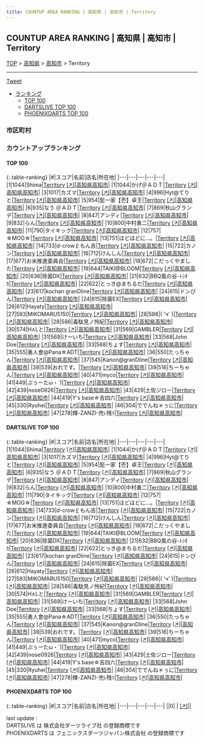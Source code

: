 ```yaml
---
title: COUNTUP AREA RANKING | 高知県 | 高知市 | Territory
---
```

## COUNTUP AREA RANKING | 高知県 | 高知市 | Territory

[TOP](/darts/rank/) > [高知県](/darts/rank/高知県/) > [高知市](/darts/rank/高知県/高知市/) > Territory

___

<a href="https://twitter.com/share?ref_src=twsrc%5Etfw" data-text="COUNTUP AREA RANKING | 高知県高知市Territory" class="twitter-share-button" data-hashtags="DARTSLIVE,PHOENIXDARTS,darts,ダーツ" data-show-count="false">Tweet</a>

* [ランキング](#カウントアップランキング)
    * [TOP 100](#top-100)
    * [DARTSLIVE TOP 100](#dartslive-top-100)
    * [PHOENIXDARTS TOP 100](#phoenixdarts-top-100)

### 市区町村

<ul>

</ul>

### カウントアップランキング

#### TOP 100



{:.table-ranking}
|#|スコア|名前|店名|所在地|
|---|---|---|---|---|
|1|1044|<span class="rank-name-dl">Shima</span>|<a href="/darts/rank/shops/92402412c8bb59e125d56fb0e5c39bac.html">Territory</a> <a href="https://search.dartslive.com/jp/shop/92402412c8bb59e125d56fb0e5c39bac">[↗]</a>|<a href="/darts/rank/高知県/高知市">高知県高知市</a>|
|1|1044|<span class="rank-name-dl">かげ＠ＡＤＴ</span>|<a href="/darts/rank/shops/92402412c8bb59e125d56fb0e5c39bac.html">Territory</a> <a href="https://search.dartslive.com/jp/shop/92402412c8bb59e125d56fb0e5c39bac">[↗]</a>|<a href="/darts/rank/高知県/高知市">高知県高知市</a>|
|3|1017|<span class="rank-name-dl">カズマ</span>|<a href="/darts/rank/shops/92402412c8bb59e125d56fb0e5c39bac.html">Territory</a> <a href="https://search.dartslive.com/jp/shop/92402412c8bb59e125d56fb0e5c39bac">[↗]</a>|<a href="/darts/rank/高知県/高知市">高知県高知市</a>|
|4|996|<span class="rank-name-dl">Hyt@てりと</span>|<a href="/darts/rank/shops/92402412c8bb59e125d56fb0e5c39bac.html">Territory</a> <a href="https://search.dartslive.com/jp/shop/92402412c8bb59e125d56fb0e5c39bac">[↗]</a>|<a href="/darts/rank/高知県/高知市">高知県高知市</a>|
|5|954|<span class="rank-name-dl">髭一家【壱】卓王</span>|<a href="/darts/rank/shops/92402412c8bb59e125d56fb0e5c39bac.html">Territory</a> <a href="https://search.dartslive.com/jp/shop/92402412c8bb59e125d56fb0e5c39bac">[↗]</a>|<a href="/darts/rank/高知県/高知市">高知県高知市</a>|
|6|935|<span class="rank-name-dl">なう ＠ＡＤＴ</span>|<a href="/darts/rank/shops/92402412c8bb59e125d56fb0e5c39bac.html">Territory</a> <a href="https://search.dartslive.com/jp/shop/92402412c8bb59e125d56fb0e5c39bac">[↗]</a>|<a href="/darts/rank/高知県/高知市">高知県高知市</a>|
|7|869|<span class="rank-name-dl">秋山グランデ</span>|<a href="/darts/rank/shops/92402412c8bb59e125d56fb0e5c39bac.html">Territory</a> <a href="https://search.dartslive.com/jp/shop/92402412c8bb59e125d56fb0e5c39bac">[↗]</a>|<a href="/darts/rank/高知県/高知市">高知県高知市</a>|
|8|847|<span class="rank-name-dl">アンディ</span>|<a href="/darts/rank/shops/92402412c8bb59e125d56fb0e5c39bac.html">Territory</a> <a href="https://search.dartslive.com/jp/shop/92402412c8bb59e125d56fb0e5c39bac">[↗]</a>|<a href="/darts/rank/高知県/高知市">高知県高知市</a>|
|9|832|<span class="rank-name-dl">らん</span>|<a href="/darts/rank/shops/92402412c8bb59e125d56fb0e5c39bac.html">Territory</a> <a href="https://search.dartslive.com/jp/shop/92402412c8bb59e125d56fb0e5c39bac">[↗]</a>|<a href="/darts/rank/高知県/高知市">高知県高知市</a>|
|10|800|<span class="rank-name-dl">中村勇二</span>|<a href="/darts/rank/shops/92402412c8bb59e125d56fb0e5c39bac.html">Territory</a> <a href="https://search.dartslive.com/jp/shop/92402412c8bb59e125d56fb0e5c39bac">[↗]</a>|<a href="/darts/rank/高知県/高知市">高知県高知市</a>|
|11|790|<span class="rank-name-dl">タイキック</span>|<a href="/darts/rank/shops/92402412c8bb59e125d56fb0e5c39bac.html">Territory</a> <a href="https://search.dartslive.com/jp/shop/92402412c8bb59e125d56fb0e5c39bac">[↗]</a>|<a href="/darts/rank/高知県/高知市">高知県高知市</a>|
|12|757|<span class="rank-name-dl">☆MOG☆</span>|<a href="/darts/rank/shops/92402412c8bb59e125d56fb0e5c39bac.html">Territory</a> <a href="https://search.dartslive.com/jp/shop/92402412c8bb59e125d56fb0e5c39bac">[↗]</a>|<a href="/darts/rank/高知県/高知市">高知県高知市</a>|
|13|751|<span class="rank-name-dl">ほどほどに…。</span>|<a href="/darts/rank/shops/92402412c8bb59e125d56fb0e5c39bac.html">Territory</a> <a href="https://search.dartslive.com/jp/shop/92402412c8bb59e125d56fb0e5c39bac">[↗]</a>|<a href="/darts/rank/高知県/高知市">高知県高知市</a>|
|14|733|<span class="rank-name-dl">d-crow￡もん吉</span>|<a href="/darts/rank/shops/92402412c8bb59e125d56fb0e5c39bac.html">Territory</a> <a href="https://search.dartslive.com/jp/shop/92402412c8bb59e125d56fb0e5c39bac">[↗]</a>|<a href="/darts/rank/高知県/高知市">高知県高知市</a>|
|15|722|<span class="rank-name-dl">カノン</span>|<a href="/darts/rank/shops/92402412c8bb59e125d56fb0e5c39bac.html">Territory</a> <a href="https://search.dartslive.com/jp/shop/92402412c8bb59e125d56fb0e5c39bac">[↗]</a>|<a href="/darts/rank/高知県/高知市">高知県高知市</a>|
|16|712|<span class="rank-name-dl">けんしん</span>|<a href="/darts/rank/shops/92402412c8bb59e125d56fb0e5c39bac.html">Territory</a> <a href="https://search.dartslive.com/jp/shop/92402412c8bb59e125d56fb0e5c39bac">[↗]</a>|<a href="/darts/rank/高知県/高知市">高知県高知市</a>|
|17|677|<span class="rank-name-dl">お米推進委員会</span>|<a href="/darts/rank/shops/92402412c8bb59e125d56fb0e5c39bac.html">Territory</a> <a href="https://search.dartslive.com/jp/shop/92402412c8bb59e125d56fb0e5c39bac">[↗]</a>|<a href="/darts/rank/高知県/高知市">高知県高知市</a>|
|18|672|<span class="rank-name-dl">こだっくやました</span>|<a href="/darts/rank/shops/92402412c8bb59e125d56fb0e5c39bac.html">Territory</a> <a href="https://search.dartslive.com/jp/shop/92402412c8bb59e125d56fb0e5c39bac">[↗]</a>|<a href="/darts/rank/高知県/高知市">高知県高知市</a>|
|19|644|<span class="rank-name-dl">TAIKI@BLOOM</span>|<a href="/darts/rank/shops/92402412c8bb59e125d56fb0e5c39bac.html">Territory</a> <a href="https://search.dartslive.com/jp/shop/92402412c8bb59e125d56fb0e5c39bac">[↗]</a>|<a href="/darts/rank/高知県/高知市">高知県高知市</a>|
|20|636|<span class="rank-name-dl">除菌DX</span>|<a href="/darts/rank/shops/92402412c8bb59e125d56fb0e5c39bac.html">Territory</a> <a href="https://search.dartslive.com/jp/shop/92402412c8bb59e125d56fb0e5c39bac">[↗]</a>|<a href="/darts/rank/高知県/高知市">高知県高知市</a>|
|21|632|<span class="rank-name-dl">BBQ風の谷-ﾄｼﾀｶ</span>|<a href="/darts/rank/shops/92402412c8bb59e125d56fb0e5c39bac.html">Territory</a> <a href="https://search.dartslive.com/jp/shop/92402412c8bb59e125d56fb0e5c39bac">[↗]</a>|<a href="/darts/rank/高知県/高知市">高知県高知市</a>|
|22|622|<span class="rank-name-dl">とっき@まちるだ</span>|<a href="/darts/rank/shops/92402412c8bb59e125d56fb0e5c39bac.html">Territory</a> <a href="https://search.dartslive.com/jp/shop/92402412c8bb59e125d56fb0e5c39bac">[↗]</a>|<a href="/darts/rank/高知県/高知市">高知県高知市</a>|
|23|617|<span class="rank-name-dl">kochan granDline</span>|<a href="/darts/rank/shops/92402412c8bb59e125d56fb0e5c39bac.html">Territory</a> <a href="https://search.dartslive.com/jp/shop/92402412c8bb59e125d56fb0e5c39bac">[↗]</a>|<a href="/darts/rank/高知県/高知市">高知県高知市</a>|
|24|615|<span class="rank-name-dl">ドンぴん</span>|<a href="/darts/rank/shops/92402412c8bb59e125d56fb0e5c39bac.html">Territory</a> <a href="https://search.dartslive.com/jp/shop/92402412c8bb59e125d56fb0e5c39bac">[↗]</a>|<a href="/darts/rank/高知県/高知市">高知県高知市</a>|
|24|615|<span class="rank-name-dl">除菌EX</span>|<a href="/darts/rank/shops/92402412c8bb59e125d56fb0e5c39bac.html">Territory</a> <a href="https://search.dartslive.com/jp/shop/92402412c8bb59e125d56fb0e5c39bac">[↗]</a>|<a href="/darts/rank/高知県/高知市">高知県高知市</a>|
|26|612|<span class="rank-name-dl">Hayaty</span>|<a href="/darts/rank/shops/92402412c8bb59e125d56fb0e5c39bac.html">Territory</a> <a href="https://search.dartslive.com/jp/shop/92402412c8bb59e125d56fb0e5c39bac">[↗]</a>|<a href="/darts/rank/高知県/高知市">高知県高知市</a>|
|27|593|<span class="rank-name-dl">MIKOMARU5150</span>|<a href="/darts/rank/shops/92402412c8bb59e125d56fb0e5c39bac.html">Territory</a> <a href="https://search.dartslive.com/jp/shop/92402412c8bb59e125d56fb0e5c39bac">[↗]</a>|<a href="/darts/rank/高知県/高知市">高知県高知市</a>|
|28|586|<span class="rank-name-dl">( &#x27;ч&#x27; )</span>|<a href="/darts/rank/shops/92402412c8bb59e125d56fb0e5c39bac.html">Territory</a> <a href="https://search.dartslive.com/jp/shop/92402412c8bb59e125d56fb0e5c39bac">[↗]</a>|<a href="/darts/rank/高知県/高知市">高知県高知市</a>|
|28|586|<span class="rank-name-dl">毒駄見ノ怜紀</span>|<a href="/darts/rank/shops/92402412c8bb59e125d56fb0e5c39bac.html">Territory</a> <a href="https://search.dartslive.com/jp/shop/92402412c8bb59e125d56fb0e5c39bac">[↗]</a>|<a href="/darts/rank/高知県/高知市">高知県高知市</a>|
|30|574|<span class="rank-name-dl">H∧Lと</span>|<a href="/darts/rank/shops/92402412c8bb59e125d56fb0e5c39bac.html">Territory</a> <a href="https://search.dartslive.com/jp/shop/92402412c8bb59e125d56fb0e5c39bac">[↗]</a>|<a href="/darts/rank/高知県/高知市">高知県高知市</a>|
|31|569|<span class="rank-name-dl">GAMBLER</span>|<a href="/darts/rank/shops/92402412c8bb59e125d56fb0e5c39bac.html">Territory</a> <a href="https://search.dartslive.com/jp/shop/92402412c8bb59e125d56fb0e5c39bac">[↗]</a>|<a href="/darts/rank/高知県/高知市">高知県高知市</a>|
|31|569|<span class="rank-name-dl">けーいち</span>|<a href="/darts/rank/shops/92402412c8bb59e125d56fb0e5c39bac.html">Territory</a> <a href="https://search.dartslive.com/jp/shop/92402412c8bb59e125d56fb0e5c39bac">[↗]</a>|<a href="/darts/rank/高知県/高知市">高知県高知市</a>|
|33|568|<span class="rank-name-dl">John Doe</span>|<a href="/darts/rank/shops/92402412c8bb59e125d56fb0e5c39bac.html">Territory</a> <a href="https://search.dartslive.com/jp/shop/92402412c8bb59e125d56fb0e5c39bac">[↗]</a>|<a href="/darts/rank/高知県/高知市">高知県高知市</a>|
|33|568|<span class="rank-name-dl">ちょす</span>|<a href="/darts/rank/shops/92402412c8bb59e125d56fb0e5c39bac.html">Territory</a> <a href="https://search.dartslive.com/jp/shop/92402412c8bb59e125d56fb0e5c39bac">[↗]</a>|<a href="/darts/rank/高知県/高知市">高知県高知市</a>|
|35|555|<span class="rank-name-dl">勇人會@Pana☆ADT</span>|<a href="/darts/rank/shops/92402412c8bb59e125d56fb0e5c39bac.html">Territory</a> <a href="https://search.dartslive.com/jp/shop/92402412c8bb59e125d56fb0e5c39bac">[↗]</a>|<a href="/darts/rank/高知県/高知市">高知県高知市</a>|
|36|550|<span class="rank-name-dl">たっちゃん</span>|<a href="/darts/rank/shops/92402412c8bb59e125d56fb0e5c39bac.html">Territory</a> <a href="https://search.dartslive.com/jp/shop/92402412c8bb59e125d56fb0e5c39bac">[↗]</a>|<a href="/darts/rank/高知県/高知市">高知県高知市</a>|
|37|545|<span class="rank-name-dl">Kanon@granDline</span>|<a href="/darts/rank/shops/92402412c8bb59e125d56fb0e5c39bac.html">Territory</a> <a href="https://search.dartslive.com/jp/shop/92402412c8bb59e125d56fb0e5c39bac">[↗]</a>|<a href="/darts/rank/高知県/高知市">高知県高知市</a>|
|38|539|<span class="rank-name-dl">おれです。</span>|<a href="/darts/rank/shops/92402412c8bb59e125d56fb0e5c39bac.html">Territory</a> <a href="https://search.dartslive.com/jp/shop/92402412c8bb59e125d56fb0e5c39bac">[↗]</a>|<a href="/darts/rank/高知県/高知市">高知県高知市</a>|
|39|516|<span class="rank-name-dl">ちーちゃん</span>|<a href="/darts/rank/shops/92402412c8bb59e125d56fb0e5c39bac.html">Territory</a> <a href="https://search.dartslive.com/jp/shop/92402412c8bb59e125d56fb0e5c39bac">[↗]</a>|<a href="/darts/rank/高知県/高知市">高知県高知市</a>|
|40|471|<span class="rank-name-dl">myco</span>|<a href="/darts/rank/shops/92402412c8bb59e125d56fb0e5c39bac.html">Territory</a> <a href="https://search.dartslive.com/jp/shop/92402412c8bb59e125d56fb0e5c39bac">[↗]</a>|<a href="/darts/rank/高知県/高知市">高知県高知市</a>|
|41|449|<span class="rank-name-dl">ぷぅーたω・`)</span>|<a href="/darts/rank/shops/92402412c8bb59e125d56fb0e5c39bac.html">Territory</a> <a href="https://search.dartslive.com/jp/shop/92402412c8bb59e125d56fb0e5c39bac">[↗]</a>|<a href="/darts/rank/高知県/高知市">高知県高知市</a>|
|42|439|<span class="rank-name-dl">nose0926</span>|<a href="/darts/rank/shops/92402412c8bb59e125d56fb0e5c39bac.html">Territory</a> <a href="https://search.dartslive.com/jp/shop/92402412c8bb59e125d56fb0e5c39bac">[↗]</a>|<a href="/darts/rank/高知県/高知市">高知県高知市</a>|
|43|429|<span class="rank-name-dl">土佐ジロー</span>|<a href="/darts/rank/shops/92402412c8bb59e125d56fb0e5c39bac.html">Territory</a> <a href="https://search.dartslive.com/jp/shop/92402412c8bb59e125d56fb0e5c39bac">[↗]</a>|<a href="/darts/rank/高知県/高知市">高知県高知市</a>|
|44|419|<span class="rank-name-dl">Y&#x27;s base☆吉四六</span>|<a href="/darts/rank/shops/92402412c8bb59e125d56fb0e5c39bac.html">Territory</a> <a href="https://search.dartslive.com/jp/shop/92402412c8bb59e125d56fb0e5c39bac">[↗]</a>|<a href="/darts/rank/高知県/高知市">高知県高知市</a>|
|45|330|<span class="rank-name-dl">Ryuhei</span>|<a href="/darts/rank/shops/92402412c8bb59e125d56fb0e5c39bac.html">Territory</a> <a href="https://search.dartslive.com/jp/shop/92402412c8bb59e125d56fb0e5c39bac">[↗]</a>|<a href="/darts/rank/高知県/高知市">高知県高知市</a>|
|46|304|<span class="rank-name-dl">ででんね＊ぅに</span>|<a href="/darts/rank/shops/92402412c8bb59e125d56fb0e5c39bac.html">Territory</a> <a href="https://search.dartslive.com/jp/shop/92402412c8bb59e125d56fb0e5c39bac">[↗]</a>|<a href="/darts/rank/高知県/高知市">高知県高知市</a>|
|47|278|<span class="rank-name-dl">輝-ZANZI-売ﾚ残ﾘ</span>|<a href="/darts/rank/shops/92402412c8bb59e125d56fb0e5c39bac.html">Territory</a> <a href="https://search.dartslive.com/jp/shop/92402412c8bb59e125d56fb0e5c39bac">[↗]</a>|<a href="/darts/rank/高知県/高知市">高知県高知市</a>|


#### DARTSLIVE TOP 100



{:.table-ranking}
|#|スコア|名前|店名|所在地|
|---|---|---|---|---|
|1|1044|<span class="rank-name-dl">Shima</span>|<a href="/darts/rank/shops/92402412c8bb59e125d56fb0e5c39bac.html">Territory</a> <a href="https://search.dartslive.com/jp/shop/92402412c8bb59e125d56fb0e5c39bac">[↗]</a>|<a href="/darts/rank/高知県/高知市">高知県高知市</a>|
|1|1044|<span class="rank-name-dl">かげ＠ＡＤＴ</span>|<a href="/darts/rank/shops/92402412c8bb59e125d56fb0e5c39bac.html">Territory</a> <a href="https://search.dartslive.com/jp/shop/92402412c8bb59e125d56fb0e5c39bac">[↗]</a>|<a href="/darts/rank/高知県/高知市">高知県高知市</a>|
|3|1017|<span class="rank-name-dl">カズマ</span>|<a href="/darts/rank/shops/92402412c8bb59e125d56fb0e5c39bac.html">Territory</a> <a href="https://search.dartslive.com/jp/shop/92402412c8bb59e125d56fb0e5c39bac">[↗]</a>|<a href="/darts/rank/高知県/高知市">高知県高知市</a>|
|4|996|<span class="rank-name-dl">Hyt@てりと</span>|<a href="/darts/rank/shops/92402412c8bb59e125d56fb0e5c39bac.html">Territory</a> <a href="https://search.dartslive.com/jp/shop/92402412c8bb59e125d56fb0e5c39bac">[↗]</a>|<a href="/darts/rank/高知県/高知市">高知県高知市</a>|
|5|954|<span class="rank-name-dl">髭一家【壱】卓王</span>|<a href="/darts/rank/shops/92402412c8bb59e125d56fb0e5c39bac.html">Territory</a> <a href="https://search.dartslive.com/jp/shop/92402412c8bb59e125d56fb0e5c39bac">[↗]</a>|<a href="/darts/rank/高知県/高知市">高知県高知市</a>|
|6|935|<span class="rank-name-dl">なう ＠ＡＤＴ</span>|<a href="/darts/rank/shops/92402412c8bb59e125d56fb0e5c39bac.html">Territory</a> <a href="https://search.dartslive.com/jp/shop/92402412c8bb59e125d56fb0e5c39bac">[↗]</a>|<a href="/darts/rank/高知県/高知市">高知県高知市</a>|
|7|869|<span class="rank-name-dl">秋山グランデ</span>|<a href="/darts/rank/shops/92402412c8bb59e125d56fb0e5c39bac.html">Territory</a> <a href="https://search.dartslive.com/jp/shop/92402412c8bb59e125d56fb0e5c39bac">[↗]</a>|<a href="/darts/rank/高知県/高知市">高知県高知市</a>|
|8|847|<span class="rank-name-dl">アンディ</span>|<a href="/darts/rank/shops/92402412c8bb59e125d56fb0e5c39bac.html">Territory</a> <a href="https://search.dartslive.com/jp/shop/92402412c8bb59e125d56fb0e5c39bac">[↗]</a>|<a href="/darts/rank/高知県/高知市">高知県高知市</a>|
|9|832|<span class="rank-name-dl">らん</span>|<a href="/darts/rank/shops/92402412c8bb59e125d56fb0e5c39bac.html">Territory</a> <a href="https://search.dartslive.com/jp/shop/92402412c8bb59e125d56fb0e5c39bac">[↗]</a>|<a href="/darts/rank/高知県/高知市">高知県高知市</a>|
|10|800|<span class="rank-name-dl">中村勇二</span>|<a href="/darts/rank/shops/92402412c8bb59e125d56fb0e5c39bac.html">Territory</a> <a href="https://search.dartslive.com/jp/shop/92402412c8bb59e125d56fb0e5c39bac">[↗]</a>|<a href="/darts/rank/高知県/高知市">高知県高知市</a>|
|11|790|<span class="rank-name-dl">タイキック</span>|<a href="/darts/rank/shops/92402412c8bb59e125d56fb0e5c39bac.html">Territory</a> <a href="https://search.dartslive.com/jp/shop/92402412c8bb59e125d56fb0e5c39bac">[↗]</a>|<a href="/darts/rank/高知県/高知市">高知県高知市</a>|
|12|757|<span class="rank-name-dl">☆MOG☆</span>|<a href="/darts/rank/shops/92402412c8bb59e125d56fb0e5c39bac.html">Territory</a> <a href="https://search.dartslive.com/jp/shop/92402412c8bb59e125d56fb0e5c39bac">[↗]</a>|<a href="/darts/rank/高知県/高知市">高知県高知市</a>|
|13|751|<span class="rank-name-dl">ほどほどに…。</span>|<a href="/darts/rank/shops/92402412c8bb59e125d56fb0e5c39bac.html">Territory</a> <a href="https://search.dartslive.com/jp/shop/92402412c8bb59e125d56fb0e5c39bac">[↗]</a>|<a href="/darts/rank/高知県/高知市">高知県高知市</a>|
|14|733|<span class="rank-name-dl">d-crow￡もん吉</span>|<a href="/darts/rank/shops/92402412c8bb59e125d56fb0e5c39bac.html">Territory</a> <a href="https://search.dartslive.com/jp/shop/92402412c8bb59e125d56fb0e5c39bac">[↗]</a>|<a href="/darts/rank/高知県/高知市">高知県高知市</a>|
|15|722|<span class="rank-name-dl">カノン</span>|<a href="/darts/rank/shops/92402412c8bb59e125d56fb0e5c39bac.html">Territory</a> <a href="https://search.dartslive.com/jp/shop/92402412c8bb59e125d56fb0e5c39bac">[↗]</a>|<a href="/darts/rank/高知県/高知市">高知県高知市</a>|
|16|712|<span class="rank-name-dl">けんしん</span>|<a href="/darts/rank/shops/92402412c8bb59e125d56fb0e5c39bac.html">Territory</a> <a href="https://search.dartslive.com/jp/shop/92402412c8bb59e125d56fb0e5c39bac">[↗]</a>|<a href="/darts/rank/高知県/高知市">高知県高知市</a>|
|17|677|<span class="rank-name-dl">お米推進委員会</span>|<a href="/darts/rank/shops/92402412c8bb59e125d56fb0e5c39bac.html">Territory</a> <a href="https://search.dartslive.com/jp/shop/92402412c8bb59e125d56fb0e5c39bac">[↗]</a>|<a href="/darts/rank/高知県/高知市">高知県高知市</a>|
|18|672|<span class="rank-name-dl">こだっくやました</span>|<a href="/darts/rank/shops/92402412c8bb59e125d56fb0e5c39bac.html">Territory</a> <a href="https://search.dartslive.com/jp/shop/92402412c8bb59e125d56fb0e5c39bac">[↗]</a>|<a href="/darts/rank/高知県/高知市">高知県高知市</a>|
|19|644|<span class="rank-name-dl">TAIKI@BLOOM</span>|<a href="/darts/rank/shops/92402412c8bb59e125d56fb0e5c39bac.html">Territory</a> <a href="https://search.dartslive.com/jp/shop/92402412c8bb59e125d56fb0e5c39bac">[↗]</a>|<a href="/darts/rank/高知県/高知市">高知県高知市</a>|
|20|636|<span class="rank-name-dl">除菌DX</span>|<a href="/darts/rank/shops/92402412c8bb59e125d56fb0e5c39bac.html">Territory</a> <a href="https://search.dartslive.com/jp/shop/92402412c8bb59e125d56fb0e5c39bac">[↗]</a>|<a href="/darts/rank/高知県/高知市">高知県高知市</a>|
|21|632|<span class="rank-name-dl">BBQ風の谷-ﾄｼﾀｶ</span>|<a href="/darts/rank/shops/92402412c8bb59e125d56fb0e5c39bac.html">Territory</a> <a href="https://search.dartslive.com/jp/shop/92402412c8bb59e125d56fb0e5c39bac">[↗]</a>|<a href="/darts/rank/高知県/高知市">高知県高知市</a>|
|22|622|<span class="rank-name-dl">とっき@まちるだ</span>|<a href="/darts/rank/shops/92402412c8bb59e125d56fb0e5c39bac.html">Territory</a> <a href="https://search.dartslive.com/jp/shop/92402412c8bb59e125d56fb0e5c39bac">[↗]</a>|<a href="/darts/rank/高知県/高知市">高知県高知市</a>|
|23|617|<span class="rank-name-dl">kochan granDline</span>|<a href="/darts/rank/shops/92402412c8bb59e125d56fb0e5c39bac.html">Territory</a> <a href="https://search.dartslive.com/jp/shop/92402412c8bb59e125d56fb0e5c39bac">[↗]</a>|<a href="/darts/rank/高知県/高知市">高知県高知市</a>|
|24|615|<span class="rank-name-dl">ドンぴん</span>|<a href="/darts/rank/shops/92402412c8bb59e125d56fb0e5c39bac.html">Territory</a> <a href="https://search.dartslive.com/jp/shop/92402412c8bb59e125d56fb0e5c39bac">[↗]</a>|<a href="/darts/rank/高知県/高知市">高知県高知市</a>|
|24|615|<span class="rank-name-dl">除菌EX</span>|<a href="/darts/rank/shops/92402412c8bb59e125d56fb0e5c39bac.html">Territory</a> <a href="https://search.dartslive.com/jp/shop/92402412c8bb59e125d56fb0e5c39bac">[↗]</a>|<a href="/darts/rank/高知県/高知市">高知県高知市</a>|
|26|612|<span class="rank-name-dl">Hayaty</span>|<a href="/darts/rank/shops/92402412c8bb59e125d56fb0e5c39bac.html">Territory</a> <a href="https://search.dartslive.com/jp/shop/92402412c8bb59e125d56fb0e5c39bac">[↗]</a>|<a href="/darts/rank/高知県/高知市">高知県高知市</a>|
|27|593|<span class="rank-name-dl">MIKOMARU5150</span>|<a href="/darts/rank/shops/92402412c8bb59e125d56fb0e5c39bac.html">Territory</a> <a href="https://search.dartslive.com/jp/shop/92402412c8bb59e125d56fb0e5c39bac">[↗]</a>|<a href="/darts/rank/高知県/高知市">高知県高知市</a>|
|28|586|<span class="rank-name-dl">( &#x27;ч&#x27; )</span>|<a href="/darts/rank/shops/92402412c8bb59e125d56fb0e5c39bac.html">Territory</a> <a href="https://search.dartslive.com/jp/shop/92402412c8bb59e125d56fb0e5c39bac">[↗]</a>|<a href="/darts/rank/高知県/高知市">高知県高知市</a>|
|28|586|<span class="rank-name-dl">毒駄見ノ怜紀</span>|<a href="/darts/rank/shops/92402412c8bb59e125d56fb0e5c39bac.html">Territory</a> <a href="https://search.dartslive.com/jp/shop/92402412c8bb59e125d56fb0e5c39bac">[↗]</a>|<a href="/darts/rank/高知県/高知市">高知県高知市</a>|
|30|574|<span class="rank-name-dl">H∧Lと</span>|<a href="/darts/rank/shops/92402412c8bb59e125d56fb0e5c39bac.html">Territory</a> <a href="https://search.dartslive.com/jp/shop/92402412c8bb59e125d56fb0e5c39bac">[↗]</a>|<a href="/darts/rank/高知県/高知市">高知県高知市</a>|
|31|569|<span class="rank-name-dl">GAMBLER</span>|<a href="/darts/rank/shops/92402412c8bb59e125d56fb0e5c39bac.html">Territory</a> <a href="https://search.dartslive.com/jp/shop/92402412c8bb59e125d56fb0e5c39bac">[↗]</a>|<a href="/darts/rank/高知県/高知市">高知県高知市</a>|
|31|569|<span class="rank-name-dl">けーいち</span>|<a href="/darts/rank/shops/92402412c8bb59e125d56fb0e5c39bac.html">Territory</a> <a href="https://search.dartslive.com/jp/shop/92402412c8bb59e125d56fb0e5c39bac">[↗]</a>|<a href="/darts/rank/高知県/高知市">高知県高知市</a>|
|33|568|<span class="rank-name-dl">John Doe</span>|<a href="/darts/rank/shops/92402412c8bb59e125d56fb0e5c39bac.html">Territory</a> <a href="https://search.dartslive.com/jp/shop/92402412c8bb59e125d56fb0e5c39bac">[↗]</a>|<a href="/darts/rank/高知県/高知市">高知県高知市</a>|
|33|568|<span class="rank-name-dl">ちょす</span>|<a href="/darts/rank/shops/92402412c8bb59e125d56fb0e5c39bac.html">Territory</a> <a href="https://search.dartslive.com/jp/shop/92402412c8bb59e125d56fb0e5c39bac">[↗]</a>|<a href="/darts/rank/高知県/高知市">高知県高知市</a>|
|35|555|<span class="rank-name-dl">勇人會@Pana☆ADT</span>|<a href="/darts/rank/shops/92402412c8bb59e125d56fb0e5c39bac.html">Territory</a> <a href="https://search.dartslive.com/jp/shop/92402412c8bb59e125d56fb0e5c39bac">[↗]</a>|<a href="/darts/rank/高知県/高知市">高知県高知市</a>|
|36|550|<span class="rank-name-dl">たっちゃん</span>|<a href="/darts/rank/shops/92402412c8bb59e125d56fb0e5c39bac.html">Territory</a> <a href="https://search.dartslive.com/jp/shop/92402412c8bb59e125d56fb0e5c39bac">[↗]</a>|<a href="/darts/rank/高知県/高知市">高知県高知市</a>|
|37|545|<span class="rank-name-dl">Kanon@granDline</span>|<a href="/darts/rank/shops/92402412c8bb59e125d56fb0e5c39bac.html">Territory</a> <a href="https://search.dartslive.com/jp/shop/92402412c8bb59e125d56fb0e5c39bac">[↗]</a>|<a href="/darts/rank/高知県/高知市">高知県高知市</a>|
|38|539|<span class="rank-name-dl">おれです。</span>|<a href="/darts/rank/shops/92402412c8bb59e125d56fb0e5c39bac.html">Territory</a> <a href="https://search.dartslive.com/jp/shop/92402412c8bb59e125d56fb0e5c39bac">[↗]</a>|<a href="/darts/rank/高知県/高知市">高知県高知市</a>|
|39|516|<span class="rank-name-dl">ちーちゃん</span>|<a href="/darts/rank/shops/92402412c8bb59e125d56fb0e5c39bac.html">Territory</a> <a href="https://search.dartslive.com/jp/shop/92402412c8bb59e125d56fb0e5c39bac">[↗]</a>|<a href="/darts/rank/高知県/高知市">高知県高知市</a>|
|40|471|<span class="rank-name-dl">myco</span>|<a href="/darts/rank/shops/92402412c8bb59e125d56fb0e5c39bac.html">Territory</a> <a href="https://search.dartslive.com/jp/shop/92402412c8bb59e125d56fb0e5c39bac">[↗]</a>|<a href="/darts/rank/高知県/高知市">高知県高知市</a>|
|41|449|<span class="rank-name-dl">ぷぅーたω・`)</span>|<a href="/darts/rank/shops/92402412c8bb59e125d56fb0e5c39bac.html">Territory</a> <a href="https://search.dartslive.com/jp/shop/92402412c8bb59e125d56fb0e5c39bac">[↗]</a>|<a href="/darts/rank/高知県/高知市">高知県高知市</a>|
|42|439|<span class="rank-name-dl">nose0926</span>|<a href="/darts/rank/shops/92402412c8bb59e125d56fb0e5c39bac.html">Territory</a> <a href="https://search.dartslive.com/jp/shop/92402412c8bb59e125d56fb0e5c39bac">[↗]</a>|<a href="/darts/rank/高知県/高知市">高知県高知市</a>|
|43|429|<span class="rank-name-dl">土佐ジロー</span>|<a href="/darts/rank/shops/92402412c8bb59e125d56fb0e5c39bac.html">Territory</a> <a href="https://search.dartslive.com/jp/shop/92402412c8bb59e125d56fb0e5c39bac">[↗]</a>|<a href="/darts/rank/高知県/高知市">高知県高知市</a>|
|44|419|<span class="rank-name-dl">Y&#x27;s base☆吉四六</span>|<a href="/darts/rank/shops/92402412c8bb59e125d56fb0e5c39bac.html">Territory</a> <a href="https://search.dartslive.com/jp/shop/92402412c8bb59e125d56fb0e5c39bac">[↗]</a>|<a href="/darts/rank/高知県/高知市">高知県高知市</a>|
|45|330|<span class="rank-name-dl">Ryuhei</span>|<a href="/darts/rank/shops/92402412c8bb59e125d56fb0e5c39bac.html">Territory</a> <a href="https://search.dartslive.com/jp/shop/92402412c8bb59e125d56fb0e5c39bac">[↗]</a>|<a href="/darts/rank/高知県/高知市">高知県高知市</a>|
|46|304|<span class="rank-name-dl">ででんね＊ぅに</span>|<a href="/darts/rank/shops/92402412c8bb59e125d56fb0e5c39bac.html">Territory</a> <a href="https://search.dartslive.com/jp/shop/92402412c8bb59e125d56fb0e5c39bac">[↗]</a>|<a href="/darts/rank/高知県/高知市">高知県高知市</a>|
|47|278|<span class="rank-name-dl">輝-ZANZI-売ﾚ残ﾘ</span>|<a href="/darts/rank/shops/92402412c8bb59e125d56fb0e5c39bac.html">Territory</a> <a href="https://search.dartslive.com/jp/shop/92402412c8bb59e125d56fb0e5c39bac">[↗]</a>|<a href="/darts/rank/高知県/高知市">高知県高知市</a>|


#### PHOENIXDARTS TOP 100



{:.table-ranking}
|#|スコア|名前|店名|所在地|
|---|---|---|---|---|
||0|<span class="rank-name-dl"> </span>|<a href="/darts/rank/shops/.html"></a> <a href="">[↗]</a>|<a href="/darts/rank//"></a>|


<div class="footer border-top border-gray-light mt-5 pt-3 text-right text-gray">
    last update : <span style="font-weight: italic" id="foot_last_modified"></span><br />
    DARTSLIVE は 株式会社ダーツライブ社 の登録商標です<br />
    PHOENIXDARTS は フェニックスダーツジャパン株式会社 の登録商標です<br />
</div>

<script src="https://cdnjs.cloudflare.com/ajax/libs/jquery.tablesorter/2.31.3/js/jquery.tablesorter.min.js" integrity="sha512-qzgd5cYSZcosqpzpn7zF2ZId8f/8CHmFKZ8j7mU4OUXTNRd5g+ZHBPsgKEwoqxCtdQvExE5LprwwPAgoicguNg==" crossorigin="anonymous" referrerpolicy="no-referrer"></script>
<link rel="stylesheet" href="https://cdnjs.cloudflare.com/ajax/libs/jquery.tablesorter/2.31.3/css/theme.default.min.css" integrity="sha512-wghhOJkjQX0Lh3NSWvNKeZ0ZpNn+SPVXX1Qyc9OCaogADktxrBiBdKGDoqVUOyhStvMBmJQ8ZdMHiR3wuEq8+w==" crossorigin="anonymous" referrerpolicy="no-referrer" />
<script>
$(function() {
    $(".table-ranking").tablesorter({sortList:[[0, 0]]});
    $("#foot_last_modified").text(formatDate(new Date(document.lastModified), 'yyyy-MM-dd HH:mm:ss'));
});
</script>

<script async src="https://platform.twitter.com/widgets.js" charset="utf-8"></script>